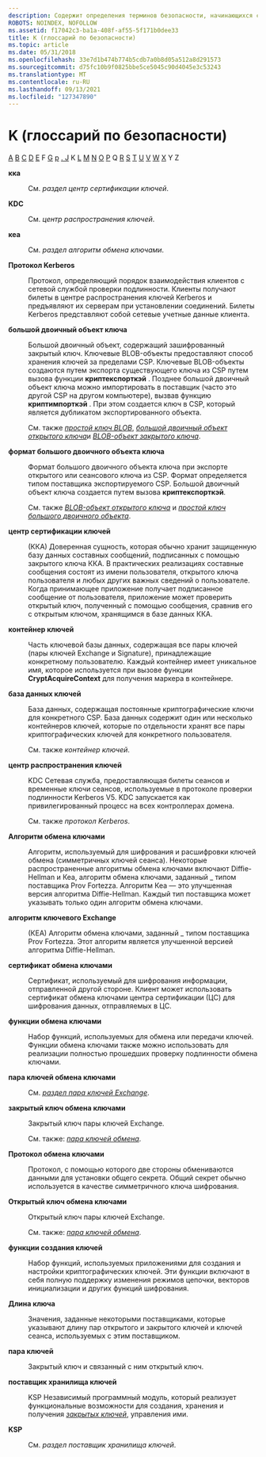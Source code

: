 ```yaml
---
description: Содержит определения терминов безопасности, начинающихся с буквы K.
ROBOTS: NOINDEX, NOFOLLOW
ms.assetid: f17042c3-ba1a-408f-af55-5f171b0dee33
title: K (глоссарий по безопасности)
ms.topic: article
ms.date: 05/31/2018
ms.openlocfilehash: 33e7d1b474b774b5cdb7a0b8d05a512a8d291573
ms.sourcegitcommit: d75fc10b9f0825bbe5ce5045c90d4045e3c53243
ms.translationtype: MT
ms.contentlocale: ru-RU
ms.lasthandoff: 09/13/2021
ms.locfileid: "127347890"
---
```

# <a name="k-security-glossary"></a>K (глоссарий по безопасности)

[A](a-gly.md) [B](b-gly.md) [C](c-gly.md) [D](d-gly.md) [E](e-gly.md) F [G](g-gly.md) [р](h-gly.md) [. J](i-gly.md) K [L](l-gly.md) [M](m-gly.md) [N](n-gly.md) [O](o-gly.md) [P](p-gly.md) Q [R](r-gly.md) [S](s-gly.md) [T](t-gly.md) [U](u-gly.md) [V](v-gly.md) [W](w-gly.md) [X](x-gly.md) Y Z

<dl> <dt>

<span id="_security_kca_gly"></span><span id="_SECURITY_KCA_GLY"></span>**кка**
</dt> <dd>

См. *раздел центр сертификации ключей*.

</dd> <dt>

<span id="_security_kdc_gly"></span><span id="_SECURITY_KDC_GLY"></span>**KDC**
</dt> <dd>

См. *центр распространения ключей*.

</dd> <dt>

<span id="_security_kea_gly"></span><span id="_SECURITY_KEA_GLY"></span>**кеа**
</dt> <dd>

См. *раздел алгоритм обмена ключами*.

</dd> <dt>

<span id="_security_kerberos_protocol_gly"></span><span id="_SECURITY_KERBEROS_PROTOCOL_GLY"></span>**Протокол Kerberos**
</dt> <dd>

Протокол, определяющий порядок взаимодействия клиентов с сетевой службой проверки подлинности. Клиенты получают билеты в центре распространения ключей Kerberos и предъявляют их серверам при установлении соединений. Билеты Kerberos представляют собой сетевые учетные данные клиента.

</dd> <dt>

<span id="_security_key_blob_gly"></span><span id="_SECURITY_KEY_BLOB_GLY"></span>**большой двоичный объект ключа**
</dt> <dd>

Большой двоичный объект, содержащий зашифрованный закрытый ключ. Ключевые BLOB-объекты предоставляют способ хранения ключей за пределами CSP. Ключевые BLOB-объекты создаются путем экспорта существующего ключа из CSP путем вызова функции **криптекспорткэй** . Позднее большой двоичный объект ключа можно импортировать в поставщик (часто это другой CSP на другом компьютере), вызвав функцию **криптимпорткэй** . При этом создается ключ в CSP, который является дубликатом экспортированного объекта.

См. также [*простой ключ BLOB*](s-gly.md), [*большой двоичный объект открытого ключа*](p-gly.md)и [*BLOB-объект закрытого ключа*](p-gly.md).

</dd> <dt>

<span id="_security_key_blob_format_gly"></span><span id="_SECURITY_KEY_BLOB_FORMAT_GLY"></span>**формат большого двоичного объекта ключа**
</dt> <dd>

Формат большого двоичного объекта ключа при экспорте открытого или сеансового ключа из CSP. Формат определяется типом поставщика экспортируемого CSP. Большой двоичный объект ключа создается путем вызова **криптекспорткэй**.

См. также [*BLOB-объект открытого ключа*](p-gly.md) и [*простой ключ большого двоичного объекта*](s-gly.md).

</dd> <dt>

<span id="_security_key_certification_authority_gly"></span><span id="_SECURITY_KEY_CERTIFICATION_AUTHORITY_GLY"></span>**центр сертификации ключей**
</dt> <dd>

(ККА) Доверенная сущность, которая обычно хранит защищенную базу данных составных сообщений, подписанных с помощью закрытого ключа ККА. В практических реализациях составные сообщения состоят из имени пользователя, открытого ключа пользователя и любых других важных сведений о пользователе. Когда принимающее приложение получает подписанное сообщение от пользователя, приложение может проверить открытый ключ, полученный с помощью сообщения, сравнив его с открытым ключом, хранящимся в базе данных ККА.

</dd> <dt>

<span id="_security_key_container_gly"></span><span id="_SECURITY_KEY_CONTAINER_GLY"></span>**контейнер ключей**
</dt> <dd>

Часть ключевой базы данных, содержащая все пары ключей (пары ключей Exchange и Signature), принадлежащие конкретному пользователю. Каждый контейнер имеет уникальное имя, которое используется при вызове функции **CryptAcquireContext** для получения маркера в контейнере.

</dd> <dt>

<span id="_security_key_database_gly"></span><span id="_SECURITY_KEY_DATABASE_GLY"></span>**база данных ключей**
</dt> <dd>

База данных, содержащая постоянные криптографические ключи для конкретного CSP. База данных содержит один или несколько контейнеров ключей, которые по отдельности хранят все пары криптографических ключей для конкретного пользователя.

См. также *контейнер ключей*.

</dd> <dt>

<span id="_security_key_distribution_center_gly"></span><span id="_SECURITY_KEY_DISTRIBUTION_CENTER_GLY"></span>**центр распространения ключей**
</dt> <dd>

KDC Сетевая служба, предоставляющая билеты сеансов и временные ключи сеансов, используемые в протоколе проверки подлинности Kerberos V5. KDC запускается как привилегированный процесс на всех контроллерах домена.

См. также *протокол Kerberos*.

</dd> <dt>

<span id="_security_key_exchange_algorithm_gly"></span><span id="_SECURITY_KEY_EXCHANGE_ALGORITHM_GLY"></span>**Алгоритм обмена ключами**
</dt> <dd>

Алгоритм, используемый для шифрования и расшифровки ключей обмена (симметричных ключей сеанса). Некоторые распространенные алгоритмы обмена ключами включают Diffie-Hellman и Кеа, алгоритм обмена ключами, заданный \_ типом поставщика Prov Fortezza. Алгоритм Кеа — это улучшенная версия алгоритма Diffie-Hellman. Каждый тип поставщика может указывать только один алгоритм обмена ключами.

</dd> <dt>

<span id="_security_key_exchange_algorithm_name_gly"></span><span id="_SECURITY_KEY_EXCHANGE_ALGORITHM_NAME_GLY"></span>**алгоритм ключевого Exchange**
</dt> <dd>

(КЕА) Алгоритм обмена ключами, заданный \_ типом поставщика Prov Fortezza. Этот алгоритм является улучшенной версией алгоритма Diffie-Hellman.

</dd> <dt>

<span id="_security_key_exchange_certificate_gly"></span><span id="_SECURITY_KEY_EXCHANGE_CERTIFICATE_GLY"></span>**сертификат обмена ключами**
</dt> <dd>

Сертификат, используемый для шифрования информации, отправленной другой стороне. Клиент может использовать сертификат обмена ключами центра сертификации (ЦС) для шифрования данных, отправляемых в ЦС.

</dd> <dt>

<span id="_security_key_exchange_functions_gly"></span><span id="_SECURITY_KEY_EXCHANGE_FUNCTIONS_GLY"></span>**функции обмена ключами**
</dt> <dd>

Набор функций, используемых для обмена или передачи ключей. Функции обмена ключами также можно использовать для реализации полностью прошедших проверку подлинности обмена ключами.

</dd> <dt>

<span id="_security_key_exchange_key_pair_gly"></span><span id="_SECURITY_KEY_EXCHANGE_KEY_PAIR_GLY"></span>**пара ключей обмена ключами**
</dt> <dd>

См. [*раздел пара ключей Exchange*](e-gly.md).

</dd> <dt>

<span id="_security_key_exchange_private_key_gly"></span><span id="_SECURITY_KEY_EXCHANGE_PRIVATE_KEY_GLY"></span>**закрытый ключ обмена ключами**
</dt> <dd>

Закрытый ключ пары ключей Exchange.

См. также: [*пара ключей обмена*](e-gly.md).

</dd> <dt>

<span id="_security_key_exchange_protocol_gly"></span><span id="_SECURITY_KEY_EXCHANGE_PROTOCOL_GLY"></span>**Протокол обмена ключами**
</dt> <dd>

Протокол, с помощью которого две стороны обмениваются данными для установки общего секрета. Общий секрет обычно используется в качестве симметричного ключа шифрования.

</dd> <dt>

<span id="_security_key_exchange_public_key_gly"></span><span id="_SECURITY_KEY_EXCHANGE_PUBLIC_KEY_GLY"></span>**Открытый ключ обмена ключами**
</dt> <dd>

Открытый ключ пары ключей Exchange.

См. также: [*пара ключей обмена*](e-gly.md).

</dd> <dt>

<span id="_security_key_generation_functions_gly"></span><span id="_SECURITY_KEY_GENERATION_FUNCTIONS_GLY"></span>**функции создания ключей**
</dt> <dd>

Набор функций, используемых приложениями для создания и настройки криптографических ключей. Эти функции включают в себя полную поддержку изменения режимов цепочки, векторов инициализации и других функций шифрования.

</dd> <dt>

<span id="_security_key_length_gly"></span><span id="_SECURITY_KEY_LENGTH_GLY"></span>**Длина ключа**
</dt> <dd>

Значения, заданные некоторыми поставщиками, которые указывают длину пар открытого и закрытого ключей и ключей сеанса, используемых с этим поставщиком.

</dd> <dt>

<span id="_security_key_pair_gly"></span><span id="_SECURITY_KEY_PAIR_GLY"></span>**пара ключей**
</dt> <dd>

Закрытый ключ и связанный с ним открытый ключ.

</dd> <dt>

<span id="_security_key_storage_provider_gly"></span><span id="_SECURITY_KEY_STORAGE_PROVIDER_GLY"></span>**поставщик хранилища ключей**
</dt> <dd>

KSP Независимый программный модуль, который реализует функциональные возможности для создания, хранения и получения [*закрытых ключей*](p-gly.md), управления ими.

</dd> <dt>

<span id="_security_ksp_gly"></span><span id="_SECURITY_KSP_GLY"></span>**KSP**
</dt> <dd>

См. *раздел поставщик хранилища ключей*.

</dd> </dl>

 

 



